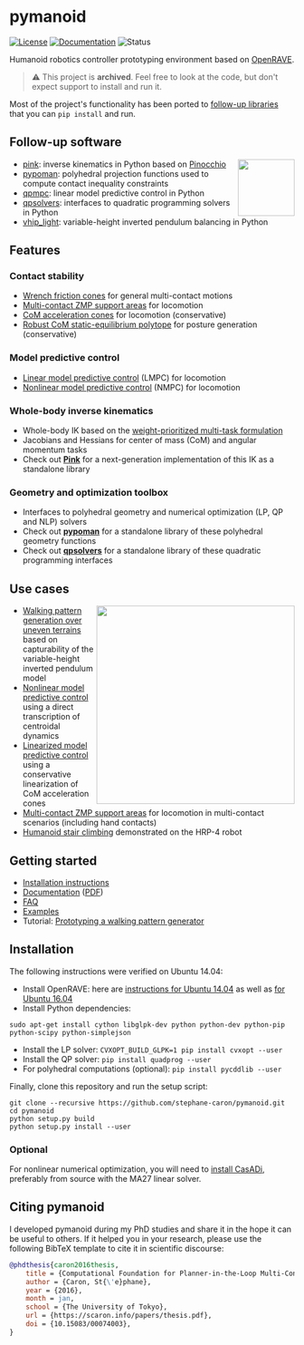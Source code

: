 # pymanoid

[![License](https://img.shields.io/badge/License-GPLv3-green.svg)](https://opensource.org/licenses/GPL-3.0)
[![Documentation](https://img.shields.io/badge/docs-online-brightgreen?logo=read-the-docs&style=flat)](https://scaron.info/doc/pymanoid/)
![Status](https://img.shields.io/badge/status-archive-lightgrey.svg)

Humanoid robotics controller prototyping environment based on [OpenRAVE](https://github.com/rdiankov/openrave).

> ⚠️ This project is **archived**. Feel free to look at the code, but don't expect support to install and run it.

Most of the project's functionality has been ported to [follow-up libraries](#follow-up-libraries) that you can ``pip install`` and run.

## Follow-up software

<a href="https://github.com/stephane-caron/pink">
    <img src="https://user-images.githubusercontent.com/1189580/172797197-9aa46561-cfaa-4046-bd60-f681d85b055d.png" align="right" height=100>
</a>

- [pink](https://github.com/stephane-caron/pink): inverse kinematics in Python based on [Pinocchio](https://github.com/stack-of-tasks/pinocchio/)
- [pypoman](https://github.com/stephane-caron/pypoman): polyhedral projection functions used to compute contact inequality constraints
- [qpmpc](https://github.com/stephane-caron/qpmpc): linear model predictive control in Python
- [qpsolvers](https://github.com/qpsolvers/qpsolvers): interfaces to quadratic programming solvers in Python
- [vhip\_light](https://github.com/stephane-caron/vhip_light): variable-height inverted pendulum balancing in Python

## Features

### Contact stability

- [Wrench friction cones](http://www.roboticsproceedings.org/rss11/p28.pdf) for general multi-contact motions
- [Multi-contact ZMP support areas](https://hal.archives-ouvertes.fr/hal-02108589/document) for locomotion
- [CoM acceleration cones](https://hal.archives-ouvertes.fr/hal-01349880/document) for locomotion (conservative)
- [Robust CoM static-equilibrium polytope](https://hal-lirmm.ccsd.cnrs.fr/lirmm-01477362/document) for posture generation (conservative)

### Model predictive control

- [Linear model predictive control](https://hal.archives-ouvertes.fr/hal-01349880/document) (LMPC) for locomotion
- [Nonlinear model predictive control](https://hal.archives-ouvertes.fr/hal-01481052/document) (NMPC) for locomotion

### Whole-body inverse kinematics

- Whole-body IK based on the [weight-prioritized multi-task formulation](https://scaron.info/robot-locomotion/inverse-kinematics.html)
- Jacobians and Hessians for center of mass (CoM) and angular momentum tasks
- Check out **[Pink](https://github.com/stephane-caron/pink)** for a next-generation implementation of this IK as a standalone library

### Geometry and optimization toolbox

- Interfaces to polyhedral geometry and numerical optimization (LP, QP and NLP) solvers
- Check out **[pypoman](https://github.com/stephane-caron/pypoman)** for a standalone library of these polyhedral geometry functions
- Check out **[qpsolvers](https://github.com/qpsolvers/qpsolvers)** for a standalone library of these quadratic programming interfaces

## Use cases

<img src="doc/src/images/logo.png" width="350" align="right" />

- [Walking pattern generation over uneven terrains](https://github.com/stephane-caron/capture-walkgen)
  based on capturability of the variable-height inverted pendulum model
- [Nonlinear model predictive control](https://github.com/stephane-caron/fip-walkgen)
  using a direct transcription of centroidal dynamics
- [Linearized model predictive control](https://github.com/stephane-caron/multi-contact-walkgen)
  using a conservative linearization of CoM acceleration cones
- [Multi-contact ZMP support areas](https://github.com/stephane-caron/multi-contact-zmp)
  for locomotion in multi-contact scenarios (including hand contacts)
- [Humanoid stair climbing](https://github.com/stephane-caron/quasistatic-stair-climbing)
  demonstrated on the HRP-4 robot

## Getting started

- [Installation instructions](#installation)
- [Documentation](https://scaron.info/doc/pymanoid/) ([PDF](https://scaron.info/doc/pymanoid/pymanoid.pdf))
- [FAQ](https://github.com/stephane-caron/pymanoid/wiki/Frequently-Asked-Questions)
- [Examples](/examples)
- Tutorial: [Prototyping a walking pattern generator](https://scaron.info/robot-locomotion/prototyping-a-walking-pattern-generator.html)

## Installation

The following instructions were verified on Ubuntu 14.04:

- Install OpenRAVE: here are [instructions for Ubuntu 14.04](https://scaron.info/robot-locomotion/installing-openrave-on-ubuntu-14.04.html) as well as [for Ubuntu 16.04](https://scaron.info/robot-locomotion/installing-openrave-on-ubuntu-16.04.html)
- Install Python dependencies:
```
sudo apt-get install cython libglpk-dev python python-dev python-pip python-scipy python-simplejson
```
- Install the LP solver: ``CVXOPT_BUILD_GLPK=1 pip install cvxopt --user``
- Install the QP solver: ``pip install quadprog --user``
- For polyhedral computations (optional): ``pip install pycddlib --user``

Finally, clone this repository and run the setup script:
```
git clone --recursive https://github.com/stephane-caron/pymanoid.git
cd pymanoid
python setup.py build
python setup.py install --user
```

### Optional

For nonlinear numerical optimization, you will need to [install
CasADi](https://github.com/casadi/casadi/wiki/InstallationLinux), preferably
from source with the MA27 linear solver.

## Citing pymanoid

I developed pymanoid during my PhD studies and share it in the hope it can be useful to others. If it helped you in your research, please use the following BibTeX template to cite it in scientific discourse:

```bibtex
@phdthesis{caron2016thesis,
    title = {Computational Foundation for Planner-in-the-Loop Multi-Contact Whole-Body Control of Humanoid Robots},
    author = {Caron, St{\'e}phane},
    year = {2016},
    month = jan,
    school = {The University of Tokyo},
    url = {https://scaron.info/papers/thesis.pdf},
    doi = {10.15083/00074003},
}
```
